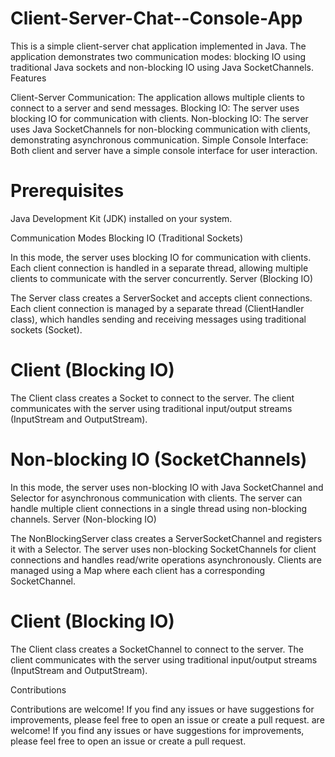 # Client-Server-Chat--Console-App

This is a simple client-server chat application implemented in Java. The application demonstrates two communication modes: blocking IO using traditional Java sockets and non-blocking IO using Java SocketChannels.
Features

Client-Server Communication: The application allows multiple clients to connect to a server and send messages.
Blocking IO: The server uses blocking IO for communication with clients.
Non-blocking IO: The server uses Java SocketChannels for non-blocking communication with clients, demonstrating asynchronous communication.
Simple Console Interface: Both client and server have a simple console interface for user interaction.

# Prerequisites
Java Development Kit (JDK) installed on your system.

Communication Modes
Blocking IO (Traditional Sockets)

In this mode, the server uses blocking IO for communication with clients. Each client connection is handled in a separate thread, allowing multiple clients to communicate with the server concurrently.
Server (Blocking IO)

The Server class creates a ServerSocket and accepts client connections.
Each client connection is managed by a separate thread (ClientHandler class), which handles sending and receiving messages using traditional sockets (Socket).

# Client (Blocking IO)

The Client class creates a Socket to connect to the server.
The client communicates with the server using traditional input/output streams (InputStream and OutputStream).

# Non-blocking IO (SocketChannels)

In this mode, the server uses non-blocking IO with Java SocketChannel and Selector for asynchronous communication with clients. The server can handle multiple client connections in a single thread using non-blocking channels.
Server (Non-blocking IO)

The NonBlockingServer class creates a ServerSocketChannel and registers it with a Selector.
The server uses non-blocking SocketChannels for client connections and handles read/write operations asynchronously.
Clients are managed using a Map where each client has a corresponding SocketChannel.

# Client (Blocking IO)

The Client class creates a SocketChannel to connect to the server.
The client communicates with the server using traditional input/output streams (InputStream and OutputStream).

Contributions

Contributions are welcome! If you find any issues or have suggestions for improvements, please feel free to open an issue or create a pull request. are welcome!
If you find any issues or have suggestions for improvements, please feel free to open an issue or create a pull request.

